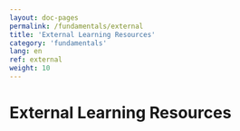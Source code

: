 ```yaml
---
layout: doc-pages
permalink: /fundamentals/external
title: 'External Learning Resources'
category: 'fundamentals'
lang: en
ref: external
weight: 10
---
```


# External Learning Resources

